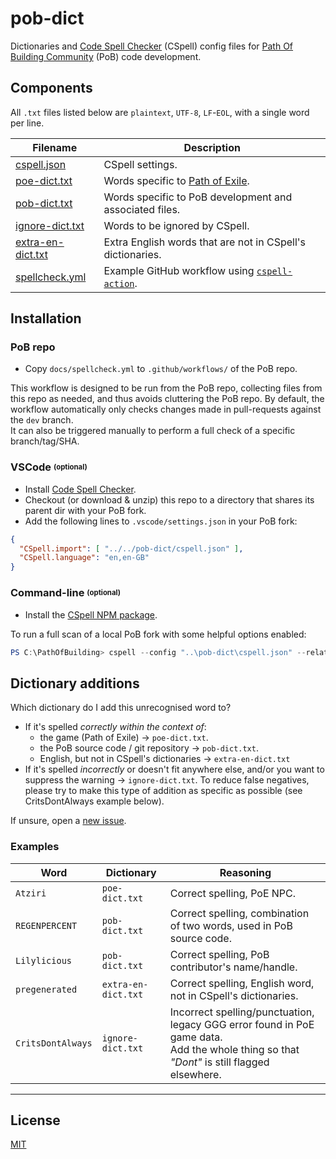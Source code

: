 # pob-dict

Dictionaries and [Code Spell Checker](https://cspell.org/) (CSpell) config files for [Path Of Building Community](https://github.com/PathOfBuildingCommunity/PathOfBuilding) (PoB) code development. 

## Components
All `.txt` files listed below are `plaintext`, `UTF-8`, `LF`-`EOL`, with a single word per line.

| Filename                       | Description
| ------------------------------ | -----------
| [cspell.json](cspell.json)   | CSpell settings.
| [poe-dict.txt](poe-dict.txt) | Words specific to [Path of Exile](https://www.pathofexile.com/).
| [pob-dict.txt](pob-dict.txt) | Words specific to PoB development and associated files.
| [ignore-dict.txt](ignore-dict.txt) | Words to be ignored by CSpell.
| [extra-en-dict.txt](extra-en-dict.txt) | Extra English words that are not in CSpell's dictionaries.
| [spellcheck.yml](docs/spellcheck.yml) | Example GitHub workflow using [`cspell-action`](https://github.com/streetsidesoftware/cspell-action).


## Installation

### PoB repo
* Copy `docs/spellcheck.yml` to `.github/workflows/` of the PoB repo.

This workflow is designed to be run from the PoB repo, collecting files from this repo as needed, and thus
avoids cluttering the PoB repo.  By default, the workflow automatically only checks changes made in pull-requests against the `dev` branch.  
It can also be triggered manually to perform a full check of a specific branch/tag/SHA.


### VSCode <sup><sub>(optional)</sub></sup>
* Install [Code Spell Checker](https://marketplace.visualstudio.com/items?itemName=streetsidesoftware.code-spell-checker).
* Checkout (or download & unzip) this repo to a directory that shares its parent dir with your PoB fork.
* Add the following lines to `.vscode/settings.json` in your PoB fork:
```json
{
  "CSpell.import": [ "../../pob-dict/cspell.json" ],
  "CSpell.language": "en,en-GB"
}
```


### Command-line <sup><sub>(optional)</sub></sup>
* Install the [CSpell NPM package](https://www.npmjs.com/package/cspell).

To run a full scan of a local PoB fork with some helpful options enabled:
```powershell
PS C:\PathOfBuilding> cspell --config "..\pob-dict\cspell.json" --relative --show-context --no-progress "**"
```

## Dictionary additions
Which dictionary do I add this unrecognised word to?
* If it's spelled *correctly within the context of*:
  * the game (Path of Exile) -> `poe-dict.txt`.
  * the PoB source code / git repository -> `pob-dict.txt`.
  * English, but not in CSpell's dictionaries -> `extra-en-dict.txt`
* If it's spelled *incorrectly* or doesn't fit anywhere else, and/or you want to suppress the warning -> `ignore-dict.txt`.  To reduce false negatives, please try to make this type of addition as specific as possible (see CritsDontAlways example below).

If unsure, open a [new issue](https://github.com/Nightblade/pob-dict/issues/new/choose).

### Examples
| Word              | Dictionary          | Reasoning
|-------------------|---------------------|------------------------------
| `Atziri`          | `poe-dict.txt`      | Correct spelling, PoE NPC.
| `REGENPERCENT`    | `pob-dict.txt`      | Correct spelling, combination of two words, used in PoB source code.
| `Lilylicious`     | `pob-dict.txt`      | Correct spelling, PoB contributor's name/handle.
| `pregenerated`    | `extra-en-dict.txt` | Correct spelling, English word, not in CSpell's dictionaries.
| `CritsDontAlways` | `ignore-dict.txt`   | Incorrect spelling/punctuation, legacy GGG error found in PoE game data.<br />Add the whole thing so that *"Dont"* is still flagged elsewhere.


---

## License

[MIT](https://opensource.org/licenses/MIT)
